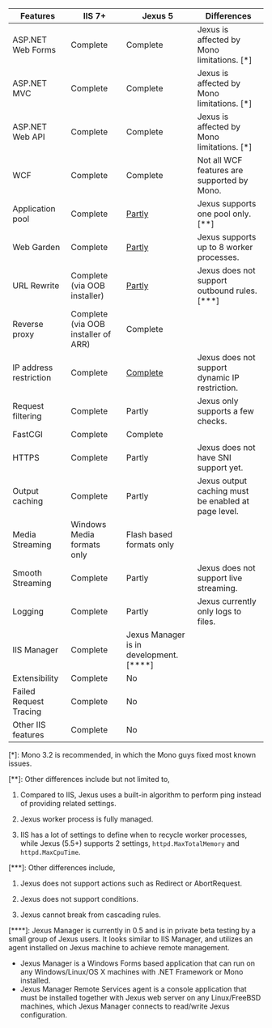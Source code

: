 | Features | IIS 7+ | Jexus 5 | Differences | 
| -------- | ------ | ------- | ----------- |
| ASP.NET Web Forms | Complete | Complete | Jexus is affected by Mono limitations. [*] |
| ASP.NET MVC	| Complete | Complete | Jexus is affected by Mono limitations. [*] |
| ASP.NET Web API | Complete | Complete | Jexus is affected by Mono limitations. [*] |
| WCF | Complete | Complete | Not all WCF features are supported by Mono. |
| Application pool | Complete | [Partly](http://www.lextm.com/2013/10/jexus-series-application-pool-setting/) | Jexus supports one pool only. [**] |
| Web Garden | Complete | [Partly](http://www.lextm.com/2013/10/jexus-series-application-pool-setting/) | Jexus supports up to 8 worker processes. | 
| URL Rewrite | Complete (via OOB installer) | [Partly](http://www.lextm.com/2013/10/jexus-series-url-rewrite/) | Jexus does not support outbound rules. [***] |
| Reverse proxy | Complete (via OOB installer of ARR) | Complete | |
| IP address restriction | Complete | [Complete](http://www.lextm.com/2013/10/jexus-series-ip-and-domain-restrictions/) | Jexus does not support dynamic IP restriction. |
| Request filtering | Complete | Partly | Jexus only supports a few checks. |
| FastCGI | Complete | Complete | |
| HTTPS | Complete | Partly | Jexus does not have SNI support yet. |
| Output caching | Complete | Partly | Jexus output caching must be enabled at page level. |
| Media Streaming | Windows Media formats only | Flash based formats only | |
| Smooth Streaming | Complete | Partly | Jexus does not support live streaming. |
| Logging | Complete | Partly | Jexus currently only logs to files. |
| IIS Manager | Complete | Jexus Manager is in development.[****] | |
| Extensibility | Complete | No | |
| Failed Request Tracing | Complete | No | |
| Other IIS features | Complete | No | |

[*]: Mono 3.2 is recommended, in which the Mono guys fixed most known issues.

[**]: Other differences include but not limited to,

1. Compared to IIS, Jexus uses a built-in algorithm to perform ping instead of providing related settings.

1. Jexus worker process is fully managed.

1. IIS has a lot of settings to define when to recycle worker processes, while Jexus (5.5+) supports 2 settings, `httpd.MaxTotalMemory` and `httpd.MaxCpuTime`.

[***]: Other differences include,
1. Jexus does not support actions such as Redirect or AbortRequest.

1. Jexus does not support conditions.

1. Jexus cannot break from cascading rules.

[****]: Jexus Manager is currently in 0.5 and is in private beta testing by a small group of Jexus users. It looks similar to IIS Manager, and utilizes an agent installed on Jexus machine to achieve remote management.

* Jexus Manager is a Windows Forms based application that can run on any Windows/Linux/OS X machines with .NET Framework or Mono installed.
* Jexus Manager Remote Services agent is a console application that must be installed together with Jexus web server on any Linux/FreeBSD machines, which Jexus Manager connects to read/write Jexus configuration.
